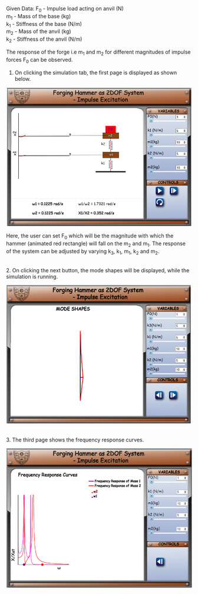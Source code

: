 Given Data:
F<sub>0</sub> - Impulse load acting on anvil (N)<br>
m<sub>1</sub> - Mass of the base (kg) <br>
k<sub>1</sub> - Stiffness of the base (N/m) <br>
m<sub>2</sub> - Mass of the anvil (kg) <br>
k<sub>2</sub> - Stiffness of the anvil (N/m) <br>

The response of the forge i.e m<sub>1</sub> and m<sub>2</sub> for different magnitudes of impulse forces F<sub>0</sub> can be observed.

1. On clicking the simulation tab, the first page is displayed as shown below.


![Alt text](images/1.png)

Here, the user can set F<sub>0</sub> which will be the magnitude with which the hammer (animated red rectangle) will fall on the m<sub>2</sub> and m<sub>1</sub>. The response of the system can be adjusted by varying k<sub>3</sub>, k<sub>1</sub>, m<sub>1</sub>, k<sub>2</sub> and m<sub>2</sub>.

<br>
2. On clicking the next button, the mode shapes will be displayed, while the simulation is running.


![Alt text](images/2.png)



<br>
3. The third page shows the frequency response curves.


![Alt text](images/3.png)

